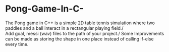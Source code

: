 # Pong-Game-In-C-
The Pong game in C++ is a simple 2D table tennis simulation where two paddles and a ball interact in a rectangular playing field./  
Add goal, messi (wav) files to the path of your project./
Some Improvements can be made as storing the shape in one place instead of calling if-else every time.



